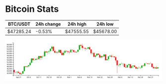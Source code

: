 # Bitcoin Stats

BTC/USDT|24h change|24h high|24h low|
|---|---|---|---|
|$47285.24|-0.53%|$47555.55|$45678.00|

<img src="./chart.svg">
